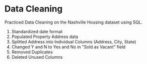 # Data Cleaning

Practiced Data Cleaning on the Nashville Housing dataset using SQL.

1. Standardized date format
2. Populated Property Address data
3. Splitted Address into Individual Columns (Address, City, State)
4. Changed Y and N to Yes and No in "Sold as Vacant" field
5. Removed Duplicates
6. Deleted Unused Columns
